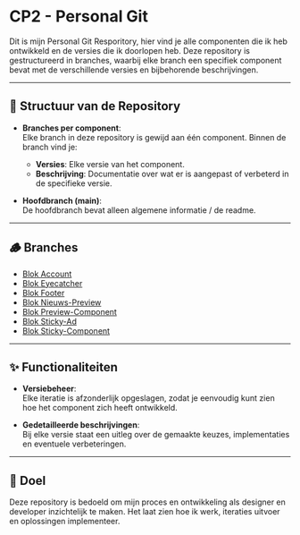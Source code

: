# CP2 - Personal Git

Dit is mijn Personal Git Resporitory, hier vind je alle componenten die ik heb ontwikkeld en de versies die ik doorlopen heb. Deze repository is gestructureerd in branches, waarbij elke branch een specifiek component bevat met de verschillende versies en bijbehorende beschrijvingen.

---

## 📂 Structuur van de Repository

- **Branches per component**:  
  Elke branch in deze repository is gewijd aan één component. Binnen de branch vind je:  
  - **Versies**: Elke versie van het component.  
  - **Beschrijving**: Documentatie over wat er is aangepast of verbeterd in de specifieke versie.

- **Hoofdbranch (main)**:  
  De hoofdbranch bevat alleen algemene informatie / de readme.

---

## 🪵 Branches
- [Blok Account](https://github.com/Marijn-Snoeren/CP2/tree/Account)
- [Blok Eyecatcher](https://github.com/Marijn-Snoeren/CP2/tree/Eyecatcher)
- [Blok Footer](https://github.com/Marijn-Snoeren/CP2/tree/Footer)
- [Blok Nieuws-Preview](https://github.com/Marijn-Snoeren/CP2/tree/Nieuws-Preview)
- [Blok Preview-Component](https://github.com/Marijn-Snoeren/CP2/tree/Preview-Component)
- [Blok Sticky-Ad](https://github.com/Marijn-Snoeren/CP2/tree/Sticky-Ad)
- [Blok Sticky-Component](https://github.com/Marijn-Snoeren/CP2/tree/Sticky-Component)

---

## ✨ Functionaliteiten

- **Versiebeheer**:  
  Elke iteratie is afzonderlijk opgeslagen, zodat je eenvoudig kunt zien hoe het component zich heeft ontwikkeld.

- **Gedetailleerde beschrijvingen**:  
  Bij elke versie staat een uitleg over de gemaakte keuzes, implementaties en eventuele verbeteringen.

---

## 🎯 Doel

Deze repository is bedoeld om mijn proces en ontwikkeling als designer en developer inzichtelijk te maken. Het laat zien hoe ik werk, iteraties uitvoer en oplossingen implementeer.
